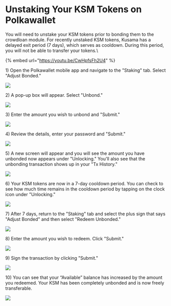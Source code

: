 # Unstaking Your KSM Tokens on Polkawallet

You will need to unstake your KSM tokens prior to bonding them to the crowdloan module. For recently unstaked KSM tokens, Kusama has a delayed exit period (7 days), which serves as cooldown. During this period, you will not be able to transfer your tokens.\


{% embed url="https://youtu.be/CwHpfsFh2U4" %}



1\) Open the Polkawallet mobile app and navigate to the "Staking" tab. Select "Adjust Bonded."&#x20;

![](<../../../../../.gitbook/assets/image (15).png>)



2\) A pop-up box will appear. Select "Unbond."&#x20;

![](<../../../../../.gitbook/assets/image (6).png>)



3\) Enter the amount you wish to unbond and "Submit."

![](<../../../../../.gitbook/assets/image (16).png>)



4\) Review the details, enter your password and "Submit."

![](<../../../../../.gitbook/assets/image (18).png>)



5\) A new screen will appear and you will see the amount you have unbonded now appears under "Unlocking." You'll also see that the unbonding transaction shows up in your "Tx History."&#x20;

![](<../../../../../.gitbook/assets/image (14).png>)



6\) Your KSM tokens are now in a 7-day cooldown period. You can check to see how much time remains in the cooldown period by tapping on the clock icon under "Unlocking."&#x20;

![](<../../../../../.gitbook/assets/image (13) (1) (1).png>)



7\) After 7 days, return to the "Staking" tab and select the plus sign that says "Adjust Bonded" and then select "Redeem Unbonded."

![](<../../../../../.gitbook/assets/image (21).png>)



8\) Enter the amount you wish to redeem. Click "Submit."&#x20;

![](<../../../../../.gitbook/assets/image (20).png>)



9\) Sign the transaction by clicking "Submit."

![](<../../../../../.gitbook/assets/image (10).png>)



10\) You can see that your “Available” balance has increased by the amount you redeemed. Your KSM has been completely unbonded and is now freely transferable.

![](<../../../../../.gitbook/assets/image (19).png>)
